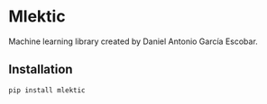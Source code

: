 # Mlektic

Machine learning library created by Daniel Antonio García Escobar.

## Installation

```sh
pip install mlektic